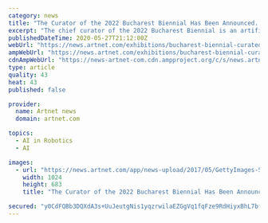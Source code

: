 ```yaml
---
category: news
title: "The Curator of the 2022 Bucharest Biennial Has Been Announced. It’s Artificial Intelligence. No, Really"
excerpt: "The chief curator of the 2022 Bucharest Biennial is an artificial intelligence program named after a superhero's butler."
publishedDateTime: 2020-05-27T21:12:00Z
webUrl: "https://news.artnet.com/exhibitions/bucharest-biennial-curated-by-artificial-intelligence-1872342"
ampWebUrl: "https://news.artnet.com/exhibitions/bucharest-biennial-curated-by-artificial-intelligence-1872342/amp-page"
cdnAmpWebUrl: "https://news-artnet-com.cdn.ampproject.org/c/s/news.artnet.com/exhibitions/bucharest-biennial-curated-by-artificial-intelligence-1872342/amp-page"
type: article
quality: 43
heat: 43
published: false

provider:
  name: Artnet news
  domain: artnet.com

topics:
  - AI in Robotics
  - AI

images:
  - url: "https://news.artnet.com/app/news-upload/2017/05/GettyImages-530088128.jpg"
    width: 1024
    height: 683
    title: "The Curator of the 2022 Bucharest Biennial Has Been Announced. It’s Artificial Intelligence. No, Really"

secured: "y0CdFQBb3DQXdA3s+UuJeutgNis1yqzrwilaEZGgVq1fqFze9RdHiyxBhL7bfxRAofcfuJKJQlUyVqy9cyXmzgJ064qGYZLtPabTnmmQagxujv9ndYP2fQiRGBvG+hyqtpxWKX/hVs8JChLPbfA7pPbi3vRGj3fH/JUH6Y2KvVli5QNKTY2SEc6R1+lB+muxF2gyelxdrAmHIy3DzgVhmaC1G/2yY24yhbW1egevSLBrxWXJf8oBZZmtpwAH0XmxZzDMfPk0QppP+pOdzvvpTnMGL8YqaAURBJ9rueG6TV9L1DV1J9cMJLRHVG9jkcncVei47j0EAj2vLLchN7nDdZeUxk7aCNqZ1MFVbyFaByZInNz1gdioF+RKbLQFFYAZFL/QnfRkiBlp25FZ1uUrAKVDzgGOYIb4K7kg9EkGWLHwmVilOsNjYpG24qV9GcNG+3OGU0XC4Q0nW7aIa0TrE4xOjBSFfbNlj9ASLeBbi+g=;Wu/n51RI9NUYucKlUzPa2w=="
---
```



